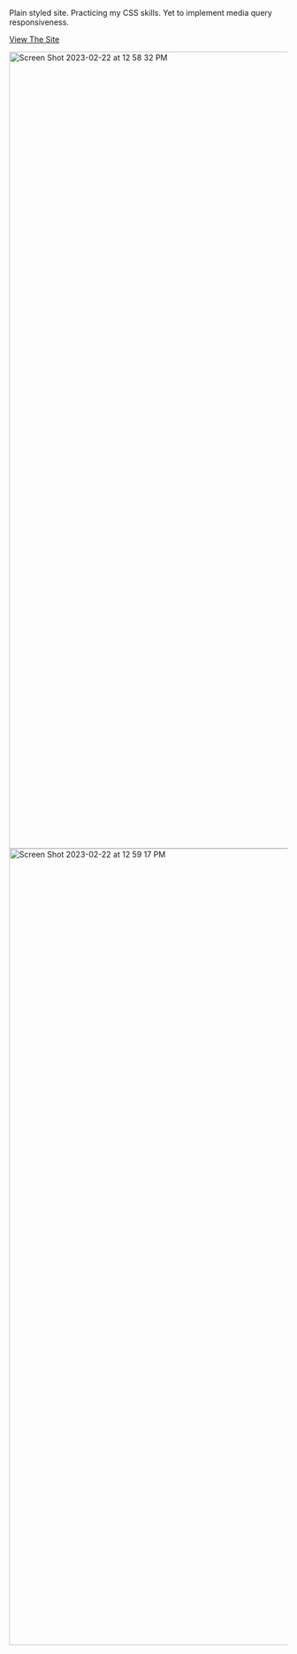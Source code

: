 Plain styled site. Practicing my CSS skills. Yet to implement media query responsiveness.

[View The Site](https://ckbrewn.github.io/landing-page/)

<img width="1439" alt="Screen Shot 2023-02-22 at 12 58 32 PM" src="https://user-images.githubusercontent.com/93859178/220757789-1427170b-d1fb-4cd6-994d-d9f8d41e3871.png">
<img width="1439" alt="Screen Shot 2023-02-22 at 12 59 17 PM" src="https://user-images.githubusercontent.com/93859178/220757810-d252cf55-71e4-434f-b5b2-5030d89c53b1.png">

